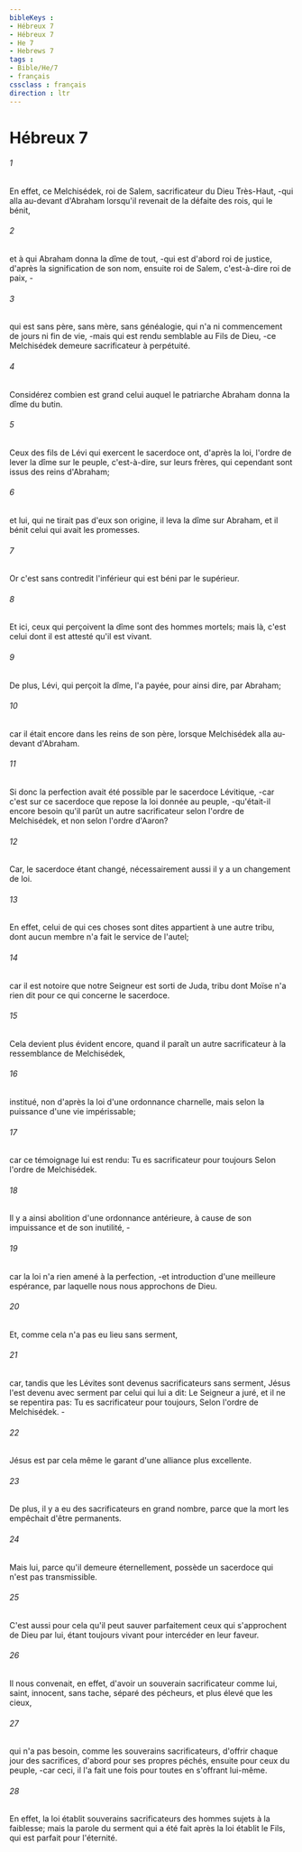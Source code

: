 ```yaml
---
bibleKeys : 
- Hébreux 7
- Hébreux 7
- He 7
- Hebrews 7
tags : 
- Bible/He/7
- français
cssclass : français
direction : ltr
---
```


# Hébreux 7

###### 1
En effet, ce Melchisédek, roi de Salem, sacrificateur du Dieu Très-Haut, -qui alla au-devant d'Abraham lorsqu'il revenait de la défaite des rois, qui le bénit,
###### 2
et à qui Abraham donna la dîme de tout, -qui est d'abord roi de justice, d'après la signification de son nom, ensuite roi de Salem, c'est-à-dire roi de paix, -
###### 3
qui est sans père, sans mère, sans généalogie, qui n'a ni commencement de jours ni fin de vie, -mais qui est rendu semblable au Fils de Dieu, -ce Melchisédek demeure sacrificateur à perpétuité.
###### 4
Considérez combien est grand celui auquel le patriarche Abraham donna la dîme du butin.
###### 5
Ceux des fils de Lévi qui exercent le sacerdoce ont, d'après la loi, l'ordre de lever la dîme sur le peuple, c'est-à-dire, sur leurs frères, qui cependant sont issus des reins d'Abraham;
###### 6
et lui, qui ne tirait pas d'eux son origine, il leva la dîme sur Abraham, et il bénit celui qui avait les promesses.
###### 7
Or c'est sans contredit l'inférieur qui est béni par le supérieur.
###### 8
Et ici, ceux qui perçoivent la dîme sont des hommes mortels; mais là, c'est celui dont il est attesté qu'il est vivant.
###### 9
De plus, Lévi, qui perçoit la dîme, l'a payée, pour ainsi dire, par Abraham;
###### 10
car il était encore dans les reins de son père, lorsque Melchisédek alla au-devant d'Abraham.
###### 11
Si donc la perfection avait été possible par le sacerdoce Lévitique, -car c'est sur ce sacerdoce que repose la loi donnée au peuple, -qu'était-il encore besoin qu'il parût un autre sacrificateur selon l'ordre de Melchisédek, et non selon l'ordre d'Aaron?
###### 12
Car, le sacerdoce étant changé, nécessairement aussi il y a un changement de loi.
###### 13
En effet, celui de qui ces choses sont dites appartient à une autre tribu, dont aucun membre n'a fait le service de l'autel;
###### 14
car il est notoire que notre Seigneur est sorti de Juda, tribu dont Moïse n'a rien dit pour ce qui concerne le sacerdoce.
###### 15
Cela devient plus évident encore, quand il paraît un autre sacrificateur à la ressemblance de Melchisédek,
###### 16
institué, non d'après la loi d'une ordonnance charnelle, mais selon la puissance d'une vie impérissable;
###### 17
car ce témoignage lui est rendu: Tu es sacrificateur pour toujours Selon l'ordre de Melchisédek.
###### 18
Il y a ainsi abolition d'une ordonnance antérieure, à cause de son impuissance et de son inutilité, -
###### 19
car la loi n'a rien amené à la perfection, -et introduction d'une meilleure espérance, par laquelle nous nous approchons de Dieu.
###### 20
Et, comme cela n'a pas eu lieu sans serment,
###### 21
car, tandis que les Lévites sont devenus sacrificateurs sans serment, Jésus l'est devenu avec serment par celui qui lui a dit: Le Seigneur a juré, et il ne se repentira pas: Tu es sacrificateur pour toujours, Selon l'ordre de Melchisédek. -
###### 22
Jésus est par cela même le garant d'une alliance plus excellente.
###### 23
De plus, il y a eu des sacrificateurs en grand nombre, parce que la mort les empêchait d'être permanents.
###### 24
Mais lui, parce qu'il demeure éternellement, possède un sacerdoce qui n'est pas transmissible.
###### 25
C'est aussi pour cela qu'il peut sauver parfaitement ceux qui s'approchent de Dieu par lui, étant toujours vivant pour intercéder en leur faveur.
###### 26
Il nous convenait, en effet, d'avoir un souverain sacrificateur comme lui, saint, innocent, sans tache, séparé des pécheurs, et plus élevé que les cieux,
###### 27
qui n'a pas besoin, comme les souverains sacrificateurs, d'offrir chaque jour des sacrifices, d'abord pour ses propres péchés, ensuite pour ceux du peuple, -car ceci, il l'a fait une fois pour toutes en s'offrant lui-même.
###### 28
En effet, la loi établit souverains sacrificateurs des hommes sujets à la faiblesse; mais la parole du serment qui a été fait après la loi établit le Fils, qui est parfait pour l'éternité.
